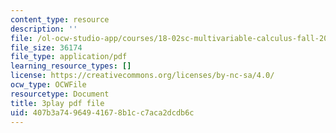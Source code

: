 ```yaml
---
content_type: resource
description: ''
file: /ol-ocw-studio-app/courses/18-02sc-multivariable-calculus-fall-2010/z5TPjZrsp2k_transcript.pdf
file_size: 36174
file_type: application/pdf
learning_resource_types: []
license: https://creativecommons.org/licenses/by-nc-sa/4.0/
ocw_type: OCWFile
resourcetype: Document
title: 3play pdf file
uid: 407b3a74-9649-4167-8b1c-c7aca2dcdb6c
---
```

